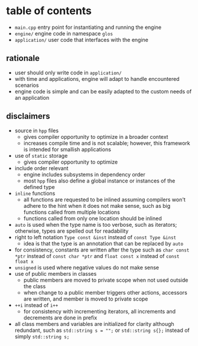 # table of contents
* `main.cpp` entry point for instantiating and running the engine
* `engine/` engine code in namespace `glos`
* `application/` user code that interfaces with the engine

## rationale
* user should only write code in `application/`
* with time and applications, engine will adapt to handle encountered scenarios
* engine code is simple and can be easily adapted to the custom needs of an application

## disclaimers
* source in `hpp` files
  - gives compiler opportunity to optimize in a broader context
  - increases compile time and is not scalable; however, this framework is intended for smallish applications
* use of `static` storage
  - gives compiler opportunity to optimize
* include order relevant
  - engine includes subsystems in dependency order
  - most `hpp` files also define a global instance or instances of the defined type 
* `inline` functions
  - all functions are requested to be inlined assuming compilers won't adhere to the hint when it does not make sense, such as big functions called from multiple locations
  - functions called from only one location should be inlined
* `auto` is used when the type name is too verbose, such as iterators; otherwise, types are spelled out for readability
* right to left notation `Type const &inst` instead of `const Type &inst`
  - idea is that the type is an annotation that can be replaced by `auto`
* for consistency, constants are written after the type such as `char const *ptr` instead of `const char *ptr` and `float const x` instead of `const float x`
* `unsigned` is used where negative values do not make sense
* use of public members in classes
  - public members are moved to private scope when not used outside the class
  - when change to a public member triggers other actions, accessors are written, and member is moved to private scope
* `++i` instead of `i++`
  - for consistency with incrementing iterators, all increments and decrements are done in prefix
* all class members and variables are initialized for clarity although redundant, such as `std::string s = "";` or `std::string s{};` instead of simply `std::string s;`
